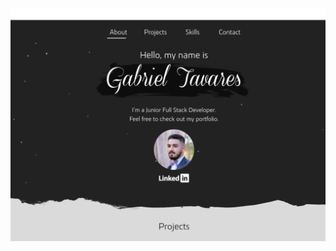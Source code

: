 <p align="center">
    <a href="https://gabzin.github.io/" target="_blank"><img src="img/portfolio.png?raw=true"></a>
</p>